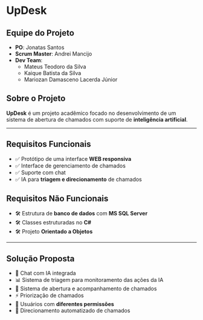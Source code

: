 # UpDesk

## Equipe do Projeto
- **PO**: Jonatas Santos  
- **Scrum Master**: Andrei Mancijo  
- **Dev Team**:  
  - Mateus Teodoro da Silva  
  - Kaique Batista da Silva  
  - Mariozan Damasceno Lacerda Júnior  

## Sobre o Projeto
**UpDesk** é um projeto acadêmico focado no desenvolvimento de um sistema de abertura de chamados com suporte de **inteligência artificial**.

---

## Requisitos Funcionais
- ✅ Protótipo de uma interface **WEB responsiva**  
- ✅ Interface de gerenciamento de chamados  
- ✅ Suporte com chat  
- ✅ IA para **triagem e direcionamento** de chamados  

## Requisitos Não Funcionais
- 🛠 Estrutura de **banco de dados** com **MS SQL Server**  
- 🛠 Classes estruturadas no **C#**  
- 🛠 Projeto **Orientado a Objetos**

---

## Solução Proposta
- 🤖 Chat com IA integrada  
- 📊 Sistema de triagem para monitoramento das ações da IA  
- 📝 Sistema de abertura e acompanhamento de chamados  
- ⚡ Priorização de chamados  
- 👥 Usuários com **diferentes permissões**  
- 🎯 Direcionamento automatizado de chamados  
